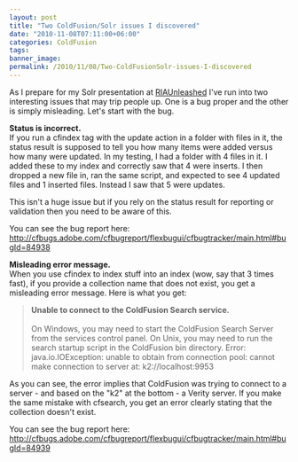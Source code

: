 ```yaml
---
layout: post
title: "Two ColdFusion/Solr issues I discovered"
date: "2010-11-08T07:11:00+06:00"
categories: ColdFusion 
tags: 
banner_image: 
permalink: /2010/11/08/Two-ColdFusionSolr-issues-I-discovered
---
```


As I prepare for my Solr presentation at <a href="http://riaunleashed.com/">RIAUnleashed</a> I've run into two interesting issues that may trip people up. One is a bug proper and the other is simply misleading. Let's start with the bug.

<b>Status is incorrect.</b><br/>
If you run a cfindex tag with the update action in a folder with files in it, the status result is supposed to tell you how many items were added versus how many were updated. In my testing, I had a folder with 4 files in it. I added these to my index and correctly saw that 4 were inserts. I then dropped a new file in, ran the same script, and expected to see 4 updated files and 1 inserted files. Instead I saw that 5 were updates.

This isn't a huge issue but if you rely on the status result for reporting or validation then you need to be aware of this.

You can see the bug report here: <a href="http://cfbugs.adobe.com/cfbugreport/flexbugui/cfbugtracker/main.html#bugId=84938">http://cfbugs.adobe.com/cfbugreport/flexbugui/cfbugtracker/main.html#bugId=84938</a>

<b>Misleading error message.</b><br/>
When you use cfindex to index stuff into an index (wow, say that 3 times fast), if you provide a collection name that does not exist, you get a misleading error message. Here is what you get:

<blockquote>
<b>Unable to connect to the ColdFusion Search service.</b><br/><br/>
On Windows, you may need to start the ColdFusion Search Server from the services control panel.
On Unix, you may need to run the search startup script in the ColdFusion bin directory.
Error: java.io.IOException: unable to obtain from connection pool: cannot make connection to server at: k2://localhost:9953
</blockquote>

As you can see, the error implies that ColdFusion was trying to connect to a server - and based on the "k2" at the bottom - a Verity server. If you make the same mistake with cfsearch, you get an error clearly stating that the collection doesn't exist. 

You can see the bug report here: <a href="http://cfbugs.adobe.com/cfbugreport/flexbugui/cfbugtracker/main.html#bugId=84939">http://cfbugs.adobe.com/cfbugreport/flexbugui/cfbugtracker/main.html#bugId=84939</a>